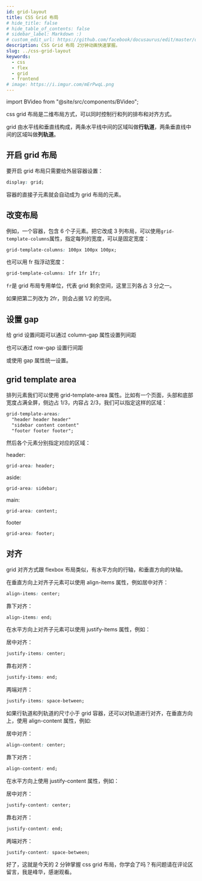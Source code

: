 ```yaml
---
id: grid-layout
title: CSS Grid 布局
# hide_title: false
# hide_table_of_contents: false
# sidebar_label: Markdown :)
# custom_edit_url: https://github.com/facebook/docusaurus/edit/master/docs/api-doc-markdown.md
description: CSS Grid 布局 2分钟动画快速掌握。
slug: ../css-grid-layout
keywords:
  - css
  - flex
  - grid
  - frontend
# image: https://i.imgur.com/mErPwqL.png
---
```


import BVideo from "@site/src/components/BVideo";

<BVideo src="//player.bilibili.com/player.html?aid=100672644&bvid=BV18p411A7JB&cid=171656332&page=1" bsrc="https://www.bilibili.com/video/BV18p411A7JB/"/>

css grid 布局是二维布局方式，可以同时控制行和列的排布和对齐方式。

grid 由水平线和垂直线构成，两条水平线中间的区域叫做**行轨道**，两条垂直线中间的区域叫做**列轨道**。

## 开启 grid 布局

要开启 grid 布局只需要给外层容器设置：

```css
display: grid;
```

容器的直接子元素就会自动成为 grid 布局的元素。

## 改变布局

例如，一个容器，包含 6 个子元素。把它改成 3 列布局，可以使用`grid-template-columns`属性，指定每列的宽度，可以是固定宽度：

```css
grid-template-columns: 100px 100px 100px;
```

也可以用 fr 指浮动宽度：

```css
grid-template-columns: 1fr 1fr 1fr;
```

`fr`是 grid 布局专用单位，代表 grid 剩余空间，这里三列各占 3 分之一。

如果把第二列改为 2fr，则会占据 1/2 的空间。

## 设置 gap

给 grid 设置间距可以通过 column-gap 属性设置列间距

也可以通过 row-gap 设置行间距

或使用 gap 属性统一设置。

## grid template area

排列元素我们可以使用 grid-template-area 属性。比如有一个页面，头部和底部宽度占满全屏，侧边占 1/3，内容占 2/3，我们可以指定这样的区域：

```css
grid-template-areas:
  "header header header"
  "sidebar content content"
  "footer footer footer";
```

然后各个元素分别指定对应的区域：

header:

```css
grid-area: header;
```

aside:

```css
grid-area: sidebar;
```

main:

```css
grid-area: content;
```

footer

```css
grid-area: footer;
```

## 对齐

grid 对齐方式跟 flexbox 布局类似，有水平方向的行轴，和垂直方向的块轴。

在垂直方向上对齐子元素可以使用 align-items 属性，例如居中对齐：

```css
align-items: center;
```

靠下对齐：

```css
align-items: end;
```

在水平方向上对齐子元素可以使用 justify-items 属性，例如：

居中对齐：

```css
justify-items: center;
```

靠右对齐：

```css
justify-items: end;
```

两端对齐：

```css
justify-items: space-between;
```

如果行轨道和列轨道的尺寸小于 grid 容器，还可以对轨道进行对齐，在垂直方向上，使用 align-content 属性，例如:

居中对齐：

```css
align-content: center;
```

靠下对齐：

```css
align-content: end;
```

在水平方向上使用 justify-content 属性，例如：

居中对齐：

```css
justify-content: center;
```

靠右对齐：

```css
justify-content: end;
```

两端对齐：

```css
justify-content: space-between;
```

好了，这就是今天的 2 分钟掌握 css grid 布局，你学会了吗？有问题请在评论区留言，我是峰华，感谢观看。
